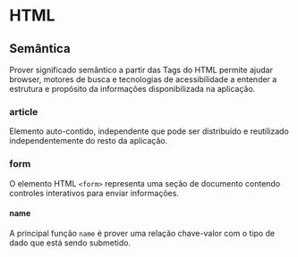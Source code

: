 # HTML

## Semântica

Prover significado semântico a partir das Tags do HTML permite ajudar browser, motores de busca e tecnologias de acessibilidade a entender a estrutura e propósito da informações disponibilizada na aplicação.

### article

Elemento auto-contido, independente que pode ser distribuído e reutilizado independentemente do resto da aplicação.

### form

O elemento HTML `<form>` representa uma seção de documento contendo controles interativos para enviar informações.

#### name

A principal função `name` é prover uma relação chave-valor com o tipo de dado que está sendo submetido.
